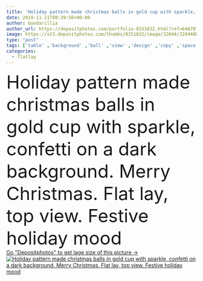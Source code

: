 ```yaml
---
title: 'Holiday pattern made christmas balls in gold cup with sparkle, confetti on a dark background. Merry Christmas. Flat lay, top view. Festive holiday mood'
date: 2019-11-21T08:39:56+00:00
author: bondarillia
author_url: https://depositphotos.com/portfolio-8151032.html?ref=64678756
image: https://st3.depositphotos.com/thumbs/8151032/image/32044/320448846/api_thumb_450.jpg?forcejpeg=true
type: "post"
tags: ['table' ,'background' ,'ball' ,'view' ,'design' ,'copy' ,'space' ,'isolated' ,'shiny' ,'celebration' ,'christmas' ,'decoration' ,'festive' ,'holiday' ,'xmas' ,'empty' ,'new' ,'art' ,'decor' ,'gold' ,'sparkle' ,'golden' ,'pattern' ,'cup' ,'santa' ,'card' ,'frame' ,'modern' ,'winter' ,'year' ,'creative' ,'concept' ,'merry' ,'lay' ,'flat' ,'desk' ,'composition' ,'top' ,'layout' ,'postcard' ,'above' ,'blog' ,'minimal' ,'confetti' ,'New Year' ,'gold frame' ,'flatlay' ]
categories: 
  - flatlay
---
```

<div aling="center">
            <font size="60"> Holiday pattern made christmas balls in gold cup with sparkle, confetti on a dark background. Merry Christmas. Flat lay, top view. Festive holiday mood</font>   
</div>
<div>
    <a href='https://st3.depositphotos.com/thumbs/8151032/image/32044/320448846/api_thumb_450.jpg?forcejpeg=true?ref=64678756' target=_blank > Go "Depositphotos" to get lage size of this picture ->
        <img href='https://st3.depositphotos.com/thumbs/8151032/image/32044/320448846/api_thumb_450.jpg?forcejpeg=true?ref=64678756' src='https://st3.depositphotos.com/8151032/32044/i/950/depositphotos_320448846-stock-photo-holiday-pattern-made-christmas-balls.jpg?forcejpeg=true' alt='Holiday pattern made christmas balls in gold cup with sparkle, confetti on a dark background. Merry Christmas. Flat lay, top view. Festive holiday mood' >
    </a>
</div>
